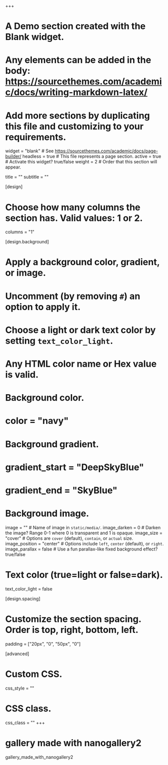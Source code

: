 +++
# A Demo section created with the Blank widget.
# Any elements can be added in the body: https://sourcethemes.com/academic/docs/writing-markdown-latex/
# Add more sections by duplicating this file and customizing to your requirements.

widget = "blank"  # See https://sourcethemes.com/academic/docs/page-builder/
headless = true  # This file represents a page section.
active = true  # Activate this widget? true/false
weight = 2  # Order that this section will appear.

title = ""
subtitle = ""

[design]
  # Choose how many columns the section has. Valid values: 1 or 2.
  columns = "1"

[design.background]
  # Apply a background color, gradient, or image.
  #   Uncomment (by removing `#`) an option to apply it.
  #   Choose a light or dark text color by setting `text_color_light`.
  #   Any HTML color name or Hex value is valid.

  # Background color.
  # color = "navy"
  
  # Background gradient.
  # gradient_start = "DeepSkyBlue"
  # gradient_end = "SkyBlue"
  
  # Background image.
  image = ""  # Name of image in `static/media/`.
  image_darken = 0  # Darken the image? Range 0-1 where 0 is transparent and 1 is opaque.
  image_size = "cover"  #  Options are `cover` (default), `contain`, or `actual` size.
  image_position = "center"  # Options include `left`, `center` (default), or `right`.
  image_parallax = false  # Use a fun parallax-like fixed background effect? true/false

  # Text color (true=light or false=dark).
  text_color_light = false

[design.spacing]
  # Customize the section spacing. Order is top, right, bottom, left.
  padding = ["20px", "0", "50px", "0"]

[advanced]
 # Custom CSS. 
 css_style = ""
 
 # CSS class.
 css_class = ""
+++

 <!-- jQuery -->
<script src="https://cdnjs.cloudflare.com/ajax/libs/jquery/2.1.1/jquery.min.js" type="text/javascript"></script>

<!-- nanogallery2 -->
<link  href="https://cdnjs.cloudflare.com/ajax/libs/nanogallery2/2.4.2/css/nanogallery2.min.css" rel="stylesheet" type="text/css">

<script  type="text/javascript" src="https://cdnjs.cloudflare.com/ajax/libs/nanogallery2/2.4.2/jquery.nanogallery2.min.js"></script>
    
<h1>gallery made with nanogallery2</h1>

<!-- ### position of the gallery ### -->
<div id="nanogallery2">gallery_made_with_nanogallery2</div>

<script>
jQuery(document).ready(function () {
jQuery("#nanogallery2").nanogallery2( {
// ### gallery settings ### 
thumbnailHeight:  150,
thumbnailWidth:   150,
itemsBaseURL:     'https://nanogallery2.nanostudio.org/samples/',
 
// ### gallery content ### 
items: [
{ src: 'berlin1.jpg', srct: 'berlin1_t.jpg', title: 'Berlin 1' },
{ src: 'berlin2.jpg', srct: 'berlin2_t.jpg', title: 'Berlin 2' },
{ src: 'berlin3.jpg', srct: 'berlin3_t.jpg', title: 'Berlin 3' }
]
});
});
</script>		  
</div>
